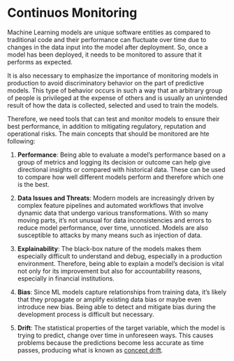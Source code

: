 # Continuos Monitoring
Machine Learning models are unique software entities as compared to traditional code and their performance can fluctuate over time due to changes in the data input into the model after deployment. So, once a model has been deployed, it needs to be monitored to assure that it performs as expected.

It is also necessary to emphasize the importance of monitoring models in production to avoid discriminatory behavior on the part of predictive models. This type of behavior occurs in such a way that an arbitrary group of people is privileged at the expense of others and is usually an unintended result of how the data is collected, selected and used to train the models. 

Therefore, we need tools that can test and monitor models to ensure their best performance, in addition to mitigating regulatory, reputation and operational risks. The main concepts that should be monitored are hte following:

1. __Performance__: Being able to evaluate a model’s performance based on a group of metrics and logging its decision or outcome can help give directional insights or compared with historical data. These can be used to compare how well different models perform and therefore which one is the best.

2. __Data Issues and Threats__: Modern models are increasingly driven by complex feature pipelines and automated workflows that involve dynamic data that undergo various transformations. With so many moving parts, it’s not unusual for data inconsistencies and errors to reduce model performance, over time, unnoticed. Models are also susceptible to attacks by many means such as injection of data.

3. __Explainability__: The black-box nature of the models makes them especially difficult to understand and debug, especially in a production environment. Therefore, being able to explain a model’s decision is vital not only for its improvement but also for accountability reasons, especially in financial institutions.

4. __Bias__: Since ML models capture relationships from training data, it’s likely that they propagate or amplify existing data bias or maybe even introduce new bias. Being able to detect and mitigate bias during the development process is difficult but necessary.

5. __Drift__: The statistical properties of the target variable, which the model is trying to predict, change over time in unforeseen ways. This causes problems because the predictions become less accurate as time passes, producing what is known as [concept drift](https://link.springer.com/article/10.1023%2FA%3A1018046501280). 

